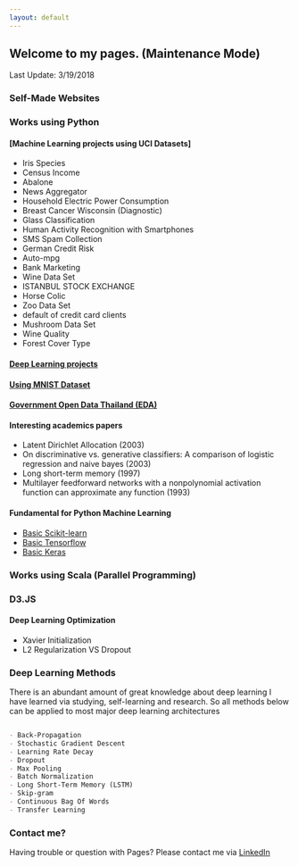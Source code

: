 ```yaml
---
layout: default
---
```


## Welcome to my pages. (Maintenance Mode)

Last Update: 3/19/2018


### Self-Made Websites

### Works using Python

#### [Machine Learning projects using UCI Datasets]
- Iris Species
- Census Income
- Abalone
- News Aggregator
- Household Electric Power Consumption
- Breast Cancer Wisconsin (Diagnostic)
- Glass Classification
- Human Activity Recognition with Smartphones
- SMS Spam Collection
- German Credit Risk
- Auto-mpg
- Bank Marketing
- Wine Data Set
- ISTANBUL STOCK EXCHANGE
- Horse Colic
- Zoo Data Set
- default of credit card clients
- Mushroom Data Set
- Wine Quality
- Forest Cover Type

#### [Deep Learning projects](deep-learning)
#### [Using MNIST Dataset](deep-learning)
#### [Government Open Data Thailand (EDA)](model-for-uci)

#### Interesting academics papers
- Latent Dirichlet Allocation (2003)
- On discriminative vs. generative classifiers: A comparison of logistic regression and naive bayes (2003)
- Long short-term memory (1997)
- Multilayer feedforward networks with a nonpolynomial activation function can approximate any function (1993)

#### Fundamental for Python Machine Learning

- [Basic Scikit-learn](scikit-basic)
- [Basic Tensorflow](tensorflow-basic)
- [Basic Keras](keras-basic)


### Works using Scala (Parallel Programming)


### D3.JS



#### Deep Learning Optimization
- Xavier Initialization
- L2 Regularization VS Dropout


### Deep Learning Methods
There is an abundant amount of great knowledge about deep learning I have learned via studying, self-learning and research.
So all methods below can be applied to most major deep learning architectures

```markdown

- Back-Propagation
- Stochastic Gradient Descent
- Learning Rate Decay
- Dropout
- Max Pooling
- Batch Normalization
- Long Short-Term Memory (LSTM)
- Skip-gram
- Continuous Bag Of Words
- Transfer Learning

```



### Contact me?

Having trouble or question with Pages? Please contact me via [LinkedIn](https://www.linkedin.com/in/chalothorn-chavalitchevinkul-518671141/)
